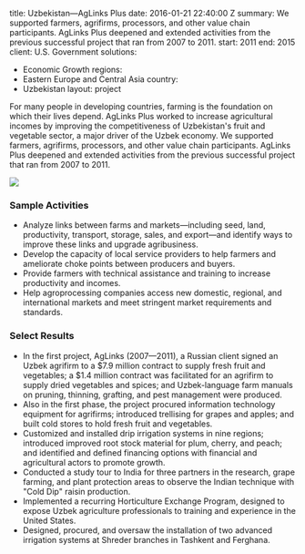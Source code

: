 
title: Uzbekistan—AgLinks Plus
date: 2016-01-21 22:40:00 Z
summary: We supported farmers, agrifirms, processors, and other value chain participants.
  AgLinks Plus deepened and extended activities from the previous successful project
  that ran from 2007 to 2011.
start: 2011
end: 2015
client: U.S. Government
solutions:
- Economic Growth
regions:
- Eastern Europe and Central Asia
country:
- Uzbekistan
layout: project


For many people in developing countries, farming is the foundation on which their lives depend. AgLinks Plus worked to increase agricultural incomes by improving the competitiveness of Uzbekistan's fruit and vegetable sector, a major driver of the Uzbek economy. We supported farmers, agrifirms, processors, and other value chain participants. AgLinks Plus deepened and extended activities from the previous successful project that ran from 2007 to 2011.

![][1]

### Sample Activities

* Analyze links between farms and markets—including seed, land, productivity, transport, storage, sales, and export—and identify ways to improve these links and upgrade agribusiness.
* Develop the capacity of local service providers to help farmers and ameliorate choke points between producers and buyers.
* Provide farmers with technical assistance and training to increase productivity and incomes.
* Help agroprocessing companies access new domestic, regional, and international markets and meet stringent market requirements and standards.

### Select Results

* In the first project, AgLinks (2007—2011), a Russian client signed an Uzbek agrifirm to a $7.9 million contract to supply fresh fruit and vegetables; a $1.4 million contract was facilitated for an agrifirm to supply dried vegetables and spices; and Uzbek-language farm manuals on pruning, thinning, grafting, and pest management were produced.
* Also in the first phase, the project procured information technology equipment for agrifirms; introduced trellising for grapes and apples; and built cold stores to hold fresh fruit and vegetables.
* Customized and installed drip irrigation systems in nine regions; introduced improved root stock material for plum, cherry, and peach; and identified and defined financing options with financial and agricultural actors to promote growth.
* Conducted a study tour to India for three partners in the research, grape farming, and plant protection areas to observe the Indian technique with "Cold Dip" raisin production.
* Implemented a recurring Horticulture Exchange Program, designed to expose Uzbek agriculture professionals to training and experience in the United States.
* Designed, procured, and oversaw the installation of two advanced irrigation systems at Shreder branches in Tashkent and Ferghana.

[1]: https://assetify-dai.com/projects/aglinksinner.jpg
